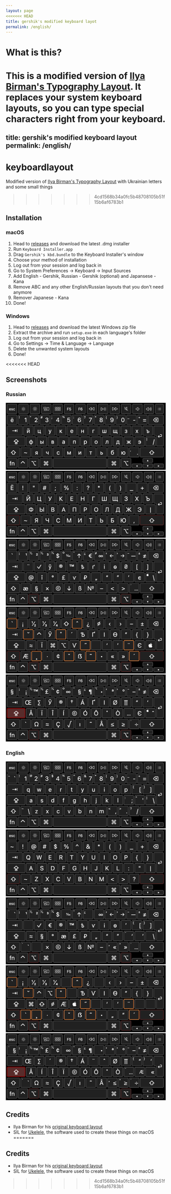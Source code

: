 ```yaml
---
layout: page
<<<<<<< HEAD
title: gershik's modified keyboard layot
permalink: /english/
---
```


# What is this?

This is a modified version of [Ilya Birman's Typography Layout](https://ilyabirman.ru/type). It replaces your system keyboard layouts, so you can type special characters right from your keyboard. 
=======
title: gershik's modified keyboard layout
permalink: /english/
---
# keyboardlayout
Modified version of [Ilya Birman's Typography Layout](https://ilyabirman.ru/type) with Ukrainian letters and some small things
>>>>>>> 4cd1568b34a0fc5b48708105b51f15b6af6783b1

## Installation
### macOS
1. Head to [releases](https://github.com/gershik/keyboardlayout/releases) and download the latest .dmg installer
2. Run `Keyboard Installer.app`
3. Drag `Gershik's kbd.bundle` to the Keyboard Installer's window
4. Choose your method of installation
5. Log out from your session and log back in
6. Go to System Preferences -> Keyboard -> Input Sources
7. Add English - Gershik, Russian - Gershik (optional) and Japansese - Kana
8. Remove ABC and any other English/Russian layouts that you don't need anymore
9. Remover Japanese - Kana
10. Done!

### Windows
1. Head to [releases](https://github.com/gershik/keyboardlayout/releases) and download the latest Windows zip file
2. Extract the archive and run `setup.exe` in each language's folder
3. Log out from your session and log back in
4. Go to Settings -> Time & Language -> Language
5. Delete the unwanted system layouts
6. Done!

<<<<<<< HEAD
## Screenshots
### Russian
![Defalut](screenshots/ru.png)
![Holding Shift](screenshots/ru_shift.png)
![Holding Option](screenshots/ru_opt.png)
![Holding Option + Shift](screenshots/ru_opt_shift.png)
![Holding Option + Caps](screenshots/ru_opt_caps.png)

### English
![Defalut](screenshots/en.png)
![Holding Shift](screenshots/en_shift.png)
![Holding Option](screenshots/en_opt.png)
![Holding Option + Shift](screenshots/en_opt_shift.png)
![Holding Option + Caps](screenshots/en_opt_caps.png)

## Credits
* Ilya Birman for his [original keyboard layout](https://ilyabirman.ru/type)
* SIL for [Ukelele](https://software.sil.org/ukelele/), the software used to create these things on macOS
=======
## Credits
* Ilya Birman for his [original keyboard layout](https://ilyabirman.ru/type)
* SIL for [Ukelele](https://software.sil.org/ukelele/), the software used to create these things on macOS
>>>>>>> 4cd1568b34a0fc5b48708105b51f15b6af6783b1

